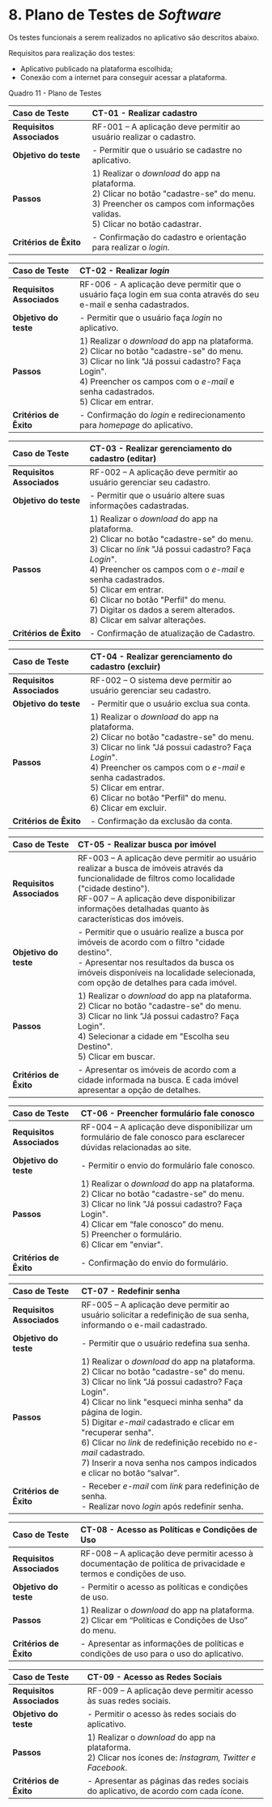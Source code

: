 # 8. Plano de Testes de _Software_

Os testes funcionais a serem realizados no aplicativo são descritos abaixo.

Requisitos para realização dos testes:<br/>
 
- Aplicativo publicado na plataforma escolhida;<br/>
- Conexão com a internet para conseguir acessar a plataforma.<br/>
 
Quadro 11 - Plano de Testes

|Caso de Teste | CT-01 - Realizar cadastro |
|:--|:--|
|**Requisitos Associados**|RF-001 – A aplicação deve permitir ao usuário realizar o cadastro. |  
|**Objetivo do teste**|- Permitir que o usuário se cadastre no aplicativo.|
|**Passos**| 1)	Realizar o _download_ do app na plataforma. <br/> 2) Clicar no botão "cadastre-se" do menu. <br/> 3) Preencher os campos com informações validas. <br/> 5) Clicar no botão cadastrar.|
|**Critérios de Êxito**| - Confirmação do cadastro e orientação para realizar o _login_.|

|Caso de Teste | CT-02 - Realizar _login_ |
|:--|:--|
|**Requisitos Associados**|RF-006 - A aplicação deve permitir que o usuário faça login em sua conta através do seu e-mail e senha cadastrados.|  
|**Objetivo do teste**|- Permitir que o usuário faça _login_ no aplicativo.|
|**Passos**| 1)	Realizar o _download_ do app na plataforma. <br/> 2) Clicar no botão "cadastre-se" do menu. <br/> 3) Clicar no link "Já possui cadastro? Faça Login". <br/> 4) Preencher os campos com o _e-mail_ e senha cadastrados. <br/> 5) Clicar em entrar.|
|**Critérios de Êxito**| - Confirmação do _login_ e redirecionamento para _homepage_ do aplicativo.|

|Caso de Teste | CT-03 - Realizar gerenciamento do cadastro (editar) |
|:--|:--|
|**Requisitos Associados**|RF-002 – A aplicação deve permitir ao usuário gerenciar seu cadastro. |
|**Objetivo do teste**|- Permitir que o usuário altere suas informações cadastradas.|
|**Passos**| 1)	Realizar o _download_ do app na plataforma. <br/> 2) Clicar no botão "cadastre-se" do menu. <br/> 3) Clicar no _link_ "Já possui cadastro? Faça _Login_". <br/> 4) Preencher os campos com o _e-mail_ e senha cadastrados. <br/> 5) Clicar em entrar. <br/> 6) Clicar no botão "Perfil" do menu. <br/> 7) Digitar os dados a serem alterados. <br/> 8) Clicar em salvar alterações.|
|**Critérios de Êxito**| - Confirmação de atualização de Cadastro.|

|Caso de Teste | CT-04 - Realizar gerenciamento do cadastro (excluir) |
|:--|:--|
|**Requisitos Associados**|RF-002 – O sistema deve permitir ao usuário gerenciar seu cadastro.  
|**Objetivo do teste**|- Permitir que o usuário exclua sua conta.|
|**Passos**| 1)	Realizar o _download_ do app na plataforma. <br/> 2) Clicar no botão "cadastre-se" do menu. <br/> 3) Clicar no link "Já possui cadastro? Faça _Login_". <br/> 4) Preencher os campos com o _e-mail_ e senha cadastrados. <br/> 5) Clicar em entrar. <br/> 6) Clicar no botão "Perfil" do menu. <br/> 6) Clicar em excluir.|
|**Critérios de Êxito**| - Confirmação da exclusão da conta.|
 
|Caso de Teste | CT-05 - Realizar busca por imóvel |
|:--|:--|
|**Requisitos Associados**|RF-003 – A aplicação deve permitir ao usuário realizar a busca de imóveis através da funcionalidade de filtros como localidade ("cidade destino"). <br/> RF-007 – A aplicação deve disponibilizar informações detalhadas quanto às características dos imóveis.
|**Objetivo do teste**|- Permitir que o usuário realize a busca por imóveis de acordo com o filtro "cidade destino". <br/> - Apresentar nos resultados da busca os imóveis disponíveis na localidade selecionada, com opção de detalhes para cada imóvel.|
|**Passos**| 1)	Realizar o _download_ do app na plataforma. <br/> 2) Clicar no botão "cadastre-se" do menu. <br/> 3) Clicar no link "Já possui cadastro? Faça Login". <br/> 4) Selecionar a cidade em "Escolha seu Destino".  <br/> 5) Clicar em buscar.|
|**Critérios de Êxito**|- Apresentar os imóveis de acordo com a cidade informada na busca. E cada imóvel apresentar a opção de detalhes. |

|Caso de Teste | CT-06 - Preencher formulário fale conosco |
|:--|:--|
|**Requisitos Associados**|RF-004 – A aplicação deve disponibilizar um formulário de fale conosco para esclarecer dúvidas relacionadas ao site.  
|**Objetivo do teste**|- Permitir o envio do formulário fale conosco. |
|**Passos**| 1)	Realizar o _download_ do app na plataforma. <br/> 2) Clicar no botão "cadastre-se" do menu. <br/> 3) Clicar no link "Já possui cadastro? Faça Login". <br/> 4) Clicar em “fale conosco” do menu. <br/> 5) Preencher o formulário. <br/> 6) Clicar em "enviar". |
|**Critérios de Êxito**|- Confirmação do envio do formulário.|

|Caso de Teste | CT-07 - Redefinir senha |
|:--|:--|
|**Requisitos Associados**|RF-005 – A aplicação deve permitir ao usuário solicitar a redefinição de sua senha, informando o e-mail cadastrado.  
|**Objetivo do teste**|- Permitir que o usuário redefina sua senha.|
|**Passos**| 1)	Realizar o _download_ do app na plataforma. <br/> 2) Clicar no botão "cadastre-se" do menu. <br/> 3) Clicar no link "Já possui cadastro? Faça Login". <br/> 4) Clicar no link "esqueci minha senha" da página de login. <br/> 5) Digitar _e-mail_ cadastrado e clicar em "recuperar senha".<br/> 6) Clicar no _link_ de redefinição recebido no _e-mail_ cadastrado.<br/> 7) Inserir a nova senha nos campos indicados e clicar no botão “salvar”. |
|**Critérios de Êxito**|- Receber _e-mail_ com _link_ para redefinição de senha.<br/> - Realizar novo _login_ após redefinir senha.|

|Caso de Teste | CT-08 - Acesso as Políticas e Condições de Uso |
|:--|:--|
|**Requisitos Associados**|RF-008 – A aplicação deve permitir acesso à documentação de política de privacidade e termos e condições de uso.  
|**Objetivo do teste**|- Permitir o acesso as políticas e condições de uso. |
|**Passos**| 1)	Realizar o _download_ do app na plataforma. <br/> 2) Clicar em “Políticas e Condições de Uso” do menu. |
|**Critérios de Êxito**|- Apresentar as informações de políticas e condições de uso para o uso do aplicativo.
 
|Caso de Teste | CT-09 - Acesso as Redes Sociais |
|:--|:--|
|**Requisitos Associados**|RF-009 – A aplicação deve permitir acesso às suas redes sociais.  
|**Objetivo do teste**|- Permitir o acesso às redes sociais do aplicativo. |
|**Passos**| 1)	Realizar o _download_ do app na plataforma. <br/> 2) Clicar nos ícones de: _Instagram, Twitter e Facebook_. |
|**Critérios de Êxito**|- Apresentar as páginas das redes sociais do aplicativo, de acordo com cada ícone.|
